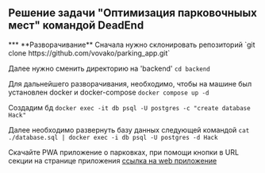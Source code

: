 <h2>Решение задачи "Оптимизация парковочныых мест" командой DeadEnd</h2>
***
**Разворачивание**
Сначала нужно склонировать репозиторий
`git clone https://github.com/vovako/parking_app.git`

Далее нужно сменить директорию на 'backend'
`cd backend`

Для дальнейшего разворачивания, необходимо, чтобы на машине был установлен docker и docker-compose
`docker compose up -d`

Создадим бд
`docker exec -it db psql -U postgres -c "create database Hack"`

Далее необходимо развернуть базу данных следующей командой
`cat ./database.sql | docker exec -i db psql -U postgres -d Hack`

Скачайте PWA приложение о парковках, при помощи кнопки в URL секции на странице приложения [ссылка на web приложение](https://vovako.github.io/)
